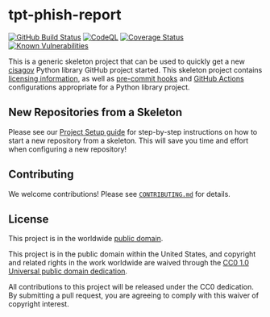 # tpt-phish-report #

[![GitHub Build Status](https://github.com/cisagov/tpt-phish-report/workflows/build/badge.svg)](https://github.com/cisagov/tpt-phish-report/actions)
[![CodeQL](https://github.com/cisagov/tpt-phish-report/workflows/CodeQL/badge.svg)](https://github.com/cisagov/tpt-phish-report/actions/workflows/codeql-analysis.yml)
[![Coverage Status](https://coveralls.io/repos/github/cisagov/tpt-phish-report/badge.svg?branch=develop)](https://coveralls.io/github/cisagov/tpt-phish-report?branch=develop)
[![Known Vulnerabilities](https://snyk.io/test/github/cisagov/tpt-phish-report/develop/badge.svg)](https://snyk.io/test/github/cisagov/tpt-phish-report)

This is a generic skeleton project that can be used to quickly get a
new [cisagov](https://github.com/cisagov) Python library GitHub
project started.  This skeleton project contains [licensing
information](LICENSE), as well as
[pre-commit hooks](https://pre-commit.com) and
[GitHub Actions](https://github.com/features/actions) configurations
appropriate for a Python library project.

## New Repositories from a Skeleton ##

Please see our [Project Setup guide](https://github.com/cisagov/development-guide/tree/develop/project_setup)
for step-by-step instructions on how to start a new repository from
a skeleton. This will save you time and effort when configuring a
new repository!

## Contributing ##

We welcome contributions!  Please see [`CONTRIBUTING.md`](CONTRIBUTING.md) for
details.

## License ##

This project is in the worldwide [public domain](LICENSE).

This project is in the public domain within the United States, and
copyright and related rights in the work worldwide are waived through
the [CC0 1.0 Universal public domain
dedication](https://creativecommons.org/publicdomain/zero/1.0/).

All contributions to this project will be released under the CC0
dedication. By submitting a pull request, you are agreeing to comply
with this waiver of copyright interest.
